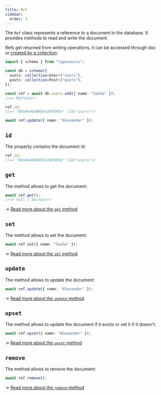 ```yaml
---
title: Ref
sidebar:
  order: 2
---
```


The `Ref` class represents a reference to a document in the database. It provides methods to read and write the document.

Refs get returned from writing operations, it can be accessed through doc or [created by a collection](/classes/collection/#ref):

```ts
import { schema } from "typesaurus";

const db = schema({
  users: collection<User>("users"),
  posts: collection<Post>("posts"),
});

const ref = await db.users.add({ name: "Sasha" });
//=> Ref<User>

ref.id;
//=> "00sHm46UWKObv2W7XK9e" (Id<"users">)

await ref.update({ name: "Alexander" });
```

## `id`

The property contains the document id:

```ts
ref.id;
//=> "00sHm46UWKObv2W7XK9e" (Id<"users">)
```

## `get`

The method allows to get the document:

```ts
await ref.get();
//=> null | Doc<User>
```

→ [Read more about the `get` method](/api/reading/get/)

## `set`

The method allows to set the document:

```ts
await ref.set({ name: "Sasha" });
```

→ [Read more about the `set` method](/api/writing/set/)

## `update`

The method allows to update the document:

```ts
await ref.update({ name: "Alexander" });
```

→ [Read more about the `update` method](/api/writing/update/)

## `upset`

The method allows to update the document if it exists or set it if it doesn't:

```ts
await ref.upset({ name: "Alexander" });
```

→ [Read more about the `upset` method](/api/writing/upset/)

## `remove`

The method allows to remove the document:

```ts
await ref.remove();
```

→ [Read more about the `remove` method](/api/writing/remove/)
